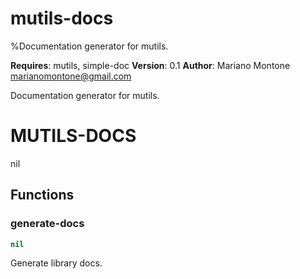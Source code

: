 # mutils-docs
%Documentation generator for mutils.

**Requires**: mutils, simple-doc
**Version**: 0.1
**Author**: Mariano Montone <marianomontone@gmail.com>


 Documentation generator for mutils.



# MUTILS-DOCS

nil

## Functions
### generate-docs

```lisp
nil
```

Generate library docs.




